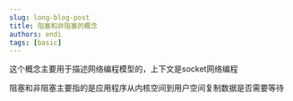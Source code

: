 ```yaml
---
slug: long-blog-post
title: 阻塞和非阻塞的概念
authors: endi
tags: [basic]
---
```

这个概念主要用于描述网络编程模型的，上下文是socket网络编程

阻塞和非阻塞主要指的是应用程序从内核空间到用户空间复制数据是否需要等待